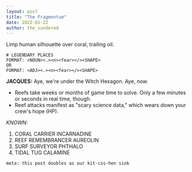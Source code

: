 ```yaml
---
layout: post
title: "The Fragmentum"
date: 2022-01-22
author: the_sundered
---
```


Limp human silhouette over coral, trailing oil.

```
# LEGENDARY PLACES
FORMAT: <NOUN><.><n><fear></><SHAPE>
OR
FORMAT: <ADJ><.><n><fear></><SHAPE>
```

**JACQUES:** Aye, we're under the Witch Hexagon. Aye, now.

- Reefs take weeks or months of game time to solve. Only a few minutes or seconds in real time, though.
- Reef attacks manifest as "scary science data," which wears down your crew's hope (HP).

*KNOWN:*
1. CORAL CARRIER INCARNADINE
2. REEF REMEMBRANCER AUREOLIN
3. SURF SURVEYOR PHTHALO
4. TIDAL TUG CALAMINE

`meta: this post doubles as our kit-css-hen sink`